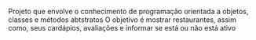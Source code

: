 Projeto que envolve o conhecimento de programação orientada a objetos, classes e métodos abtstratos
O objetivo é mostrar restaurantes, assim como, seus cardápios, avaliações e informar se está ou não está ativo 



